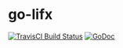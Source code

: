 # go-lifx
[![TravisCI Build Status](https://img.shields.io/travis/theckman/go-lifx/master.svg?style=flat)](https://travis-ci.org/theckman/go-lifx)
[![GoDoc](https://img.shields.io/badge/packets-GoDoc-blue.svg?style=flat)](https://godoc.org/github.com/theckman/go-lifx)
